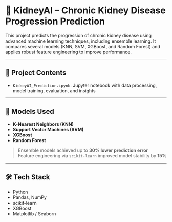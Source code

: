 # 🧠 KidneyAI – Chronic Kidney Disease Progression Prediction

This project predicts the progression of chronic kidney disease using advanced machine learning techniques, including ensemble learning. It compares several models (KNN, SVM, XGBoost, and Random Forest) and applies robust feature engineering to improve performance.

---

## 📁 Project Contents

- `KidneyAI_Prediction.ipynb`: Jupyter notebook with data processing, model training, evaluation, and insights

---

## 🧪 Models Used

- **K-Nearest Neighbors (KNN)**
- **Support Vector Machines (SVM)**
- **XGBoost**
- **Random Forest**

> Ensemble models achieved up to **30% lower prediction error**  
> Feature engineering via `scikit-learn` improved model stability by **15%**

---

## 🛠 Tech Stack

- Python
- Pandas, NumPy
- scikit-learn
- XGBoost
- Matplotlib / Seaborn


